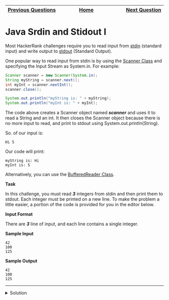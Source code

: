 | <img width=1000>[Previous Questions](https://github.com/Kevin-Lago/java-hackerrank-solutions/introduction/welcome_to_java)</img> | <img width=1000>[Home](https://github.com/Kevin-Lago/java-hackerrank-solutions)</img> | <img width=1000>[Next Question](https://github.com/Kevin-Lago/java-hackerrank-solutions/tree/main/src/introduction/java_if_else)</img> |
|:---|:---:|---:|

# Java Srdin and Stidout I

Most HackerRank challenges require you to read input from [stdin](https://en.wikipedia.org/wiki/Standard_streams#Standard_input_.28stdin.29) (standard input) and write output to [stdout](https://en.wikipedia.org/wiki/Standard_streams#Standard_output_.28stdout.29) (Standard Output).

One popular way to read input from stdin is by using the [Scanner Class](https://docs.oracle.com/javase/8/docs/api/java/util/Scanner.html) and specifying the Input Stream as System.in. For example:

```java
Scanner scanner = new Scanner(System.in);
String myString = scanner.next();
int myInt = scanner.nextInt();
scanner.close();

System.out.println("myString is: " + myString);
System.out.println("myInt is: " + myInt);
```

The code above creates a Scanner object named ___scanner___ and uses it to read a String and an int. It then closes the Scanner object because there is no more input to read, and print to stdout using System.out.println(String).

So. of our input is:

```
Hi 5
```

Our code will print:

```
myString is: Hi
myInt is: 5
```

Alternatively, you can use the [BufferedReader Class](https://docs.oracle.com/javase/8/docs/api/java/io/BufferedReader.html).

__Task__

In this challenge, you must read ___3___ integers from stdin and then print them to stdout. Each integer must be printed on a new line. To make the problem a little easier, a portion of the code is provided for you in the editor below.

__Input Format__

There are ___3___ line of input, and each line contains a single integer.

__Sample Input__

```
42
100
125
```

__Sample Output__

```
42
100
125
```

---

<details><summary>Solution</summary>
    
```java
public static void main(String[] args) {
    Scanner scan = new Scanner(System.in);
    int a = scan.nextInt();
    int b = scan.nextInt();
    int c = scan.nextInt();

    System.out.println(a);
    System.out.println(b);
    System.out.println(c);
}
```
</details>
